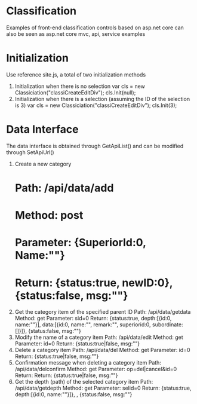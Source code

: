 # Classification
Examples of front-end classification controls based on asp.net core can also be seen as asp.net core mvc, api, service examples

# Initialization
Use reference site.js, a total of two initialization methods
1. Initialization when there is no selection
var cls = new Classiciation("classiCreateEditDiv");
cls.Init(null);
2. Initialization when there is a selection (assuming the ID of the selection is 3)
var cls = new Classiciation("classiCreateEditDiv");
cls.Init(3);

# Data Interface
The data interface is obtained through GetApiList() and can be modified through SetApiUrl()
1. Create a new category
   # Path: /api/data/add
   # Method: post
   # Parameter: {SuperiorId:0, Name:""}
   # Return: {status:true, newID:0}, {status:false, msg:""}
2. Get the category item of the specified parent ID
   Path: /api/data/getdata
   Method: get
   Parameter: sid=0
   Return: {status:true, depth:[{id:0, name:""}], data:[{id:0, name:"", remark:"", superiorid:0, subordinate:[]}]}, {status:false, msg:""}
3. Modify the name of a category item
   Path: /api/data/edit
   Method: get
   Parameter: id=0
   Return: {status:true|false, msg:""}
4. Delete a category item
   Path: /api/data/del
   Method: get
   Parameter: id=0
   Return: {status:true|false, msg:""}
5. Confirmation message when deleting a category item
   Path: /api/data/delconfirm
   Method: get
   Parameter: op=del|cancel&id=0
   Return: Return: {status:true|false, msg:""}
6. Get the depth (path) of the selected category item
   Path: /api/data/getdepth
   Method: get
   Parameter: selid=0
   Return: {status:true, depth:[{id:0, name:""}]}, , {status:false, msg:""}

